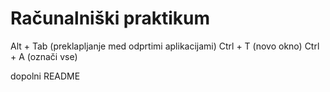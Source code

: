 # Računalniški praktikum
Alt + Tab (preklapljanje med odprtimi aplikacijami)
Ctrl + T (novo okno)
Ctrl + A (označi vse)


dopolni README
